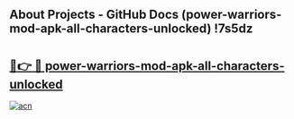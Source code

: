 ## About Projects - GitHub Docs (power-warriors-mod-apk-all-characters-unlocked) !7s5dz

# <h2><a href="https://andorid.site?title=power-warriors-mod-apk-all-characters-unlocked&ref=17">🔗👉 🔴 power-warriors-mod-apk-all-characters-unlocked</a></h2>

[![acn](https://github.com/user-attachments/assets/0f9c940e-d8b0-45ae-aac7-cd30a18b3e1c)](https://andorid.site?title=power-warriors-mod-apk-all-characters-unlocked&ref=17)

